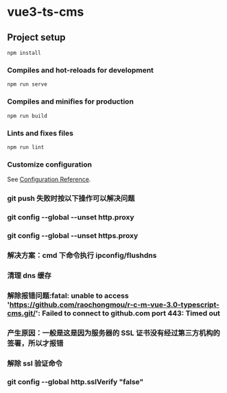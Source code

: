 # vue3-ts-cms

## Project setup

```
npm install
```

### Compiles and hot-reloads for development

```
npm run serve
```

### Compiles and minifies for production

```
npm run build
```

### Lints and fixes files

```
npm run lint
```

### Customize configuration

See [Configuration Reference](https://cli.vuejs.org/config/).

### git push 失败时按以下操作可以解决问题

### git config --global --unset http.proxy

### git config --global --unset https.proxy

### 解决方案：cmd 下命令执行 ipconfig/flushdns

### 清理 dns 缓存

### 解除报错问题:fatal: unable to access 'https://github.com/raochongmou/r-c-m-vue-3.0-typescript-cms.git/': Failed to connect to github.com port 443: Timed out

### 产生原因：一般是这是因为服务器的 SSL 证书没有经过第三方机构的签署，所以才报错

### 解除 ssl 验证命令

### git config --global http.sslVerify "false"
